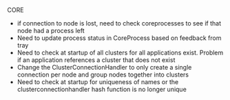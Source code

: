 CORE
 - if connection to node is lost, need to check coreprocesses to see if that node had a process left
 - Need to update process status in CoreProcess based on feedback from tray
 - Need to check at startup of all clusters for all applications exist.  Problem if an application references a cluster that does not exist
 - Change the ClusterConnectionHandler to only create a single connection per node and group nodes together into clusters
 - Need to check at startup for uniqueness of names or the clusterconnectionhandler hash function is no longer unique
